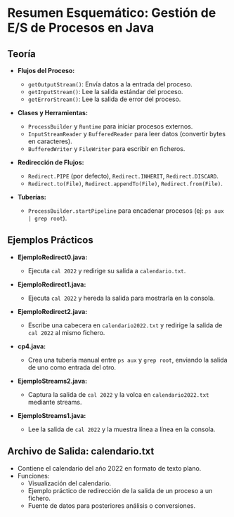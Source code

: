 # Resumen Esquemático: Gestión de E/S de Procesos en Java

## Teoría
- **Flujos del Proceso:**  
  - `getOutputStream()`: Envía datos a la entrada del proceso.  
  - `getInputStream()`: Lee la salida estándar del proceso.  
  - `getErrorStream()`: Lee la salida de error del proceso.

- **Clases y Herramientas:**  
  - `ProcessBuilder` y `Runtime` para iniciar procesos externos.  
  - `InputStreamReader` y `BufferedReader` para leer datos (convertir bytes en caracteres).  
  - `BufferedWriter` y `FileWriter` para escribir en ficheros.

- **Redirección de Flujos:**  
  - `Redirect.PIPE` (por defecto), `Redirect.INHERIT`, `Redirect.DISCARD`.  
  - `Redirect.to(File)`, `Redirect.appendTo(File)`, `Redirect.from(File)`.

- **Tuberías:**  
  - `ProcessBuilder.startPipeline` para encadenar procesos (ej: `ps aux | grep root`).

## Ejemplos Prácticos
- **EjemploRedirect0.java:**  
  - Ejecuta `cal 2022` y redirige su salida a `calendario.txt`.

- **EjemploRedirect1.java:**  
  - Ejecuta `cal 2022` y hereda la salida para mostrarla en la consola.

- **EjemploRedirect2.java:**  
  - Escribe una cabecera en `calendario2022.txt` y redirige la salida de `cal 2022` al mismo fichero.

- **cp4.java:**  
  - Crea una tubería manual entre `ps aux` y `grep root`, enviando la salida de uno como entrada del otro.

- **EjemploStreams2.java:**  
  - Captura la salida de `cal 2022` y la volca en `calendario2022.txt` mediante streams.

- **EjemploStreams1.java:**  
  - Lee la salida de `cal 2022` y la muestra línea a línea en la consola.

## Archivo de Salida: calendario.txt
- Contiene el calendario del año 2022 en formato de texto plano.  
- Funciones:  
  - Visualización del calendario.  
  - Ejemplo práctico de redirección de la salida de un proceso a un fichero.  
  - Fuente de datos para posteriores análisis o conversiones.
